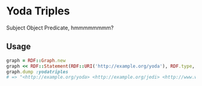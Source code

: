 Yoda Triples
=============
Subject Object Predicate, hmmmmmmmm?

Usage
------

```ruby
graph = RDF::Graph.new
graph << RDF::Statement(RDF::URI('http://example.org/yoda'), RDF.type, RDF::URI('http://example.org/jedi'))
graph.dump :yodatriples
# => "<http://example.org/yoda> <http://example.org/jedi> <http://www.w3.org/1999/02/22-rdf-syntax-ns#type> .\n"
```
